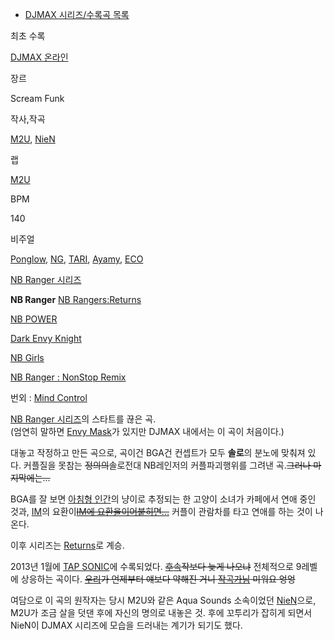   * [DJMAX 시리즈/수록곡 목록](DJMAX%20%EC%8B%9C%EB%A6%AC%EC%A6%88/%EC%88%98%EB%A1%9D%EA%B3%A1%20%EB%AA%A9%EB%A1%9D.md)  

최초 수록

[DJMAX 온라인](DJMAX%20%EC%98%A8%EB%9D%BC%EC%9D%B8.md)

장르

Scream Funk

작사,작곡

[M2U](M2U.md), [NieN](NieN.md)

랩

[M2U](M2U.md)

BPM

140

비주얼

[Ponglow](Ponglow.md), [NG](NG.md), [TARI](TARI.md),
[Ayamy](Ayamy.md), [ECO](ECO.md)

  

[NB Ranger 시리즈](NB%20Ranger%20%EC%8B%9C%EB%A6%AC%EC%A6%88.md)

**NB Ranger**
[NB Rangers:Returns](NB%20Rangers%3AReturns.md)

[NB POWER](NB%20POWER.md)

[Dark Envy Knight](Dark%20Envy%20Knight.md)

[NB Girls](NB%20Girls.md)

[NB Ranger : NonStop Remix](NB%20Ranger%20%3A%20NonStop%20Remix.md)

번외 : [Mind Control](Mind%20Control.md)

  
  

[NB Ranger 시리즈](NB%20Ranger%20%EC%8B%9C%EB%A6%AC%EC%A6%88.md)의 스타트를 끊은 곡.  
(엄연히 말하면 [Envy Mask](Envy%20Mask.md)가 있지만 DJMAX 내에서는 이 곡이 처음이다.)

대놓고 작정하고 만든 곡으로, 곡이건 BGA건 컨셉트가 모두 **솔로**의 분노에 맞춰져 있다. 커플질을 못참는
<del>정의의</del>솔로전대 NB레인저의 커플파괴행위를 그려낸 곡.<del>그러나 마지막에는...</del>

BGA를 잘 보면 [아침형 인간](%EC%95%84%EC%B9%A8%ED%98%95%20%EC%9D%B8%EA%B0%84.md)의
냥이로 추정되는 한 고양이 소녀가 카페에서 연애 중인 것과, [IM](IM.md)의 요환이<del>[IM에 요환을이어붙히면...](%EC%9E%84%EC%9A%94%ED%99%98.md)</del> 커플이 관람차를 타고 연애를 하는 것이 나온다.

이후 시리즈는 [Returns](NB%20Rangers%3AReturns.md)로 계승.

2013년 1월에 [TAP SONIC](TAP%20SONIC.md)에 수록되었다.
<del>[후](NB%20Rangers%3AReturns.md)[속](NB%20POWER.md)작보다 늦게 나오냐</del>
전체적으로 9레벨에 상응하는 곡이다. <del>[우](Seeker.md)[리](BlythE.md)가 언제부터 얘보다 약해진 거니
[작곡가님](M2U.md) 미워요 엉엉</del>

여담으로 이 곡의 원작자는 당시 M2U와 같은 Aqua Sounds 소속이었던 [NieN](NieN.md)으로, M2U가 조금 살을
덧댄 후에 자신의 명의로 내놓은 것. 후에 꼬투리가 잡히게 되면서 NieN이 DJMAX 시리즈에 모습을 드러내는 계기가 되기도 했다.

